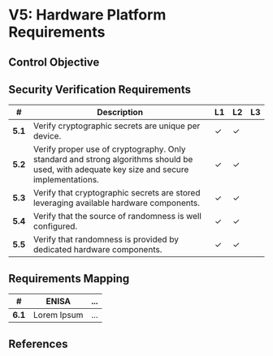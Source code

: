 # V5: Hardware Platform Requirements

## Control Objective

## Security Verification Requirements

| # | Description | L1 | L2 | L3 |
| -- | ---------------------- | - | - | - |
| **5.1** | Verify cryptographic secrets are unique per device. | ✓ | ✓ |   |
| **5.2** | Verify proper use of cryptography. Only standard and strong algorithms should be used, with adequate key size and secure implementations. | ✓ | ✓ |   |
| **5.3** | Verify that cryptographic secrets are stored leveraging available hardware components. | ✓ | ✓ |   |
| **5.4** | Verify that the source of randomness is well configured. | ✓ | ✓ |   |
| **5.5** | Verify that randomness is provided by dedicated hardware components. | ✓ | ✓ |   |

## Requirements Mapping

| # | ENISA | ... |
| -- | ---------------------- | ---------------------- |
|**6.1** | Lorem Ipsum | ... |

## References
